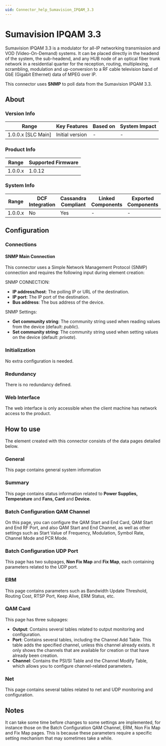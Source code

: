 ```yaml
---
uid: Connector_help_Sumavision_IPQAM_3.3
---
```


# Sumavision IPQAM 3.3

Sumavision IPQAM 3.3 is a modulator for all-IP networking transmission and VOD (Video-On-Demand) systems. It can be placed directly in the headend of the system, the sub-headend, and any HUB node of an optical fiber trunk network in a residential quarter for the reception, routing, multiplexing, scrambling, modulation and up-conversion to a RF cable television band of GbE (Gigabit Ethernet) data of MPEG over IP.

This connector uses **SNMP** to poll data from the Sumavision IPQAM 3.3.

## About

### Version Info

| Range                | Key Features     | Based on     | System Impact     |
|----------------------|------------------|--------------|-------------------|
| 1.0.0.x [SLC Main]   | Initial version  | -            | -                 |

### Product Info

| Range     | Supported Firmware     |
|-----------|------------------------|
| 1.0.0.x   | 1.0.12                 |

### System Info

| Range     | DCF Integration     | Cassandra Compliant     | Linked Components     | Exported Components     |
|-----------|---------------------|-------------------------|-----------------------|-------------------------|
| 1.0.0.x   | No                  | Yes                     | -                     | -                       |

## Configuration

### Connections

#### SNMP Main Connection

This connector uses a Simple Network Management Protocol (SNMP) connection and requires the following input during element creation:

SNMP CONNECTION:

- **IP address/host**: The polling IP or URL of the destination.
- **IP port**: The IP port of the destination.
- **Bus address**: The bus address of the device.

SNMP Settings:

- **Get community string**: The community string used when reading values from the device (default: *public*).
- **Set community string**: The community string used when setting values on the device (default: *private*).

### Initialization

No extra configuration is needed.

### Redundancy

There is no redundancy defined.

### Web Interface

The web interface is only accessible when the client machine has network access to the product.

## How to use

The element created with this connector consists of the data pages detailed below.

### General

This page contains general system information

### Summary

This page contains status information related to **Power Supplies, Temperature** and **Fans, Card** and **Device.**

### Batch Configuration QAM Channel

On this page, you can configure the QAM Start and End Card, QAM Start and End RF Port, and also QAM Start and End Channel, as well as other settings such as Start Value of Frequency, Modulation, Symbol Rate, Channel Mode and PCR Mode.

### Batch Configuration UDP Port

This page has two subpages, **Non Fix Map** and **Fix Map**, each containing parameters related to the UDP port.

### ERM

This page contains parameters such as Bandwidth Update Threshold, Routing Cost, RTSP Port, Keep Alive, ERM Status, etc.

### QAM Card

This page has three subpages:

- **Output**: Contains several tables related to output monitoring and configuration.
- **Port**: Contains several tables, including the Channel Add Table. This table adds the specified channel, unless this channel already exists. It only shows the channels that are available for creation or that have already been creation.
- **Channel**: Contains the PSI/SI Table and the Channel Modify Table, which allows you to configure channel-related parameters.

### Net

This page contains several tables related to net and UDP monitoring and configuration.

## Notes

It can take some time before changes to some settings are implemented, for instance those on the Batch Configuration QAM Channel, ERM, Non Fix Map and Fix Map pages. This is because these parameters require a specific setting mechanism that may sometimes take a while.
